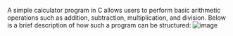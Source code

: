 A simple calculator program in C allows users to perform basic arithmetic operations such as addition, subtraction, multiplication, and division. Below is a brief description of how such a program can be structured:
![image](https://github.com/user-attachments/assets/5c9b9ad4-e5bd-4a89-a312-eb4adb0eaeab)
